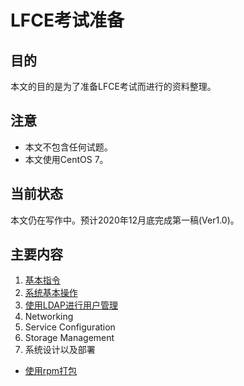 # LFCE考试准备

## 目的
本文的目的是为了准备LFCE考试而进行的资料整理。 

## 注意
- 本文不包含任何试题。
- 本文使用CentOS 7。

## 当前状态
本文仍在写作中。预计2020年12月底完成第一稿(Ver1.0)。

## 主要内容
1. [基本指令](01-essential-commands.md)
2. [系统基本操作](02-operation-of-running-systems.md)
3. [使用LDAP进行用户管理](03-user-and-group-management.md)
4. Networking
5. Service Configuration
6. Storage Management
7. 系统设计以及部署
  - [使用rpm打包](0701-use-rpm-to-build-package.md)



